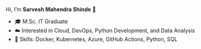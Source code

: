 Hi, I’m **Sarvesh Mahendra Shinde** 👋  
- 🎓 M.Sc. IT Graduate  
- ☁️ Interested in Cloud, DevOps, Python Development, and Data Analysis  
- 🔧 Skills: Docker, Kubernetes, Azure, GitHub Actions, Python, SQL  